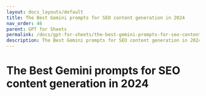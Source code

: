 ```yaml
---
layout: docs_layouts/default
title: The Best Gemini prompts for SEO content generation in 2024
nav_order: 46
parent: GPT for Sheets
permalink: /docs/gpt-for-sheets/the-best-gemini-prompts-for-seo-content-generation-in-2024
description: The Best Gemini prompts for SEO content generation in 2024
---
```


# The Best Gemini prompts for SEO content generation in 2024
